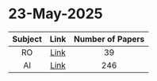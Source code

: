 # 23-May-2025

| Subject | Link | Number of Papers |
|:-----:|:----:|:----------------:|
| RO | [Link](https://github.com/KJaebye/EmbodiedAI-Robotics-arXiv-Daily-Reporter/tree/main/23-May-2025/RO) | 39 |
| AI | [Link](https://github.com/KJaebye/EmbodiedAI-Robotics-arXiv-Daily-Reporter/tree/main/23-May-2025/AI) | 246 |
